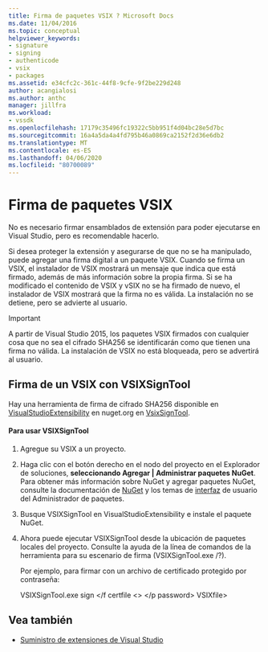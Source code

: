 ```yaml
---
title: Firma de paquetes VSIX ? Microsoft Docs
ms.date: 11/04/2016
ms.topic: conceptual
helpviewer_keywords:
- signature
- signing
- authenticode
- vsix
- packages
ms.assetid: e34cfc2c-361c-44f8-9cfe-9f2be229d248
author: acangialosi
ms.author: anthc
manager: jillfra
ms.workload:
- vssdk
ms.openlocfilehash: 17179c35496fc19322c5bb951f4d04bc28e5d7bc
ms.sourcegitcommit: 16a4a5da4a4fd795b46a0869ca2152f2d36e6db2
ms.translationtype: MT
ms.contentlocale: es-ES
ms.lasthandoff: 04/06/2020
ms.locfileid: "80700089"
---
```

# <a name="signing-vsix-packages"></a>Firma de paquetes VSIX
No es necesario firmar ensamblados de extensión para poder ejecutarse en Visual Studio, pero es recomendable hacerlo.

 Si desea proteger la extensión y asegurarse de que no se ha manipulado, puede agregar una firma digital a un paquete VSIX. Cuando se firma un VSIX, el instalador de VSIX mostrará un mensaje que indica que está firmado, además de más información sobre la propia firma. Si se ha modificado el contenido de VSIX y vSIX no se ha firmado de nuevo, el instalador de VSIX mostrará que la firma no es válida. La instalación no se detiene, pero se advierte al usuario.

> [!IMPORTANT]
> A partir de Visual Studio 2015, los paquetes VSIX firmados con cualquier cosa que no sea el cifrado SHA256 se identificarán como que tienen una firma no válida. La instalación de VSIX no está bloqueada, pero se advertirá al usuario.

## <a name="signing-a-vsix-with-vsixsigntool"></a>Firma de un VSIX con VSIXSignTool
 Hay una herramienta de firma de cifrado SHA256 disponible en [VisualStudioExtensibility](https://www.nuget.org/profiles/VisualStudioExtensibility) en nuget.org en [VsixSignTool](https://www.nuget.org/packages/Microsoft.VSSDK.Vsixsigntool).

#### <a name="to-use-the-vsixsigntool"></a>Para usar VSIXSignTool

1. Agregue su VSIX a un proyecto.

2. Haga clic con el botón derecho en el nodo del proyecto en el Explorador de soluciones, **seleccionando Agregar &#124; Administrar paquetes NuGet**.  Para obtener más información sobre NuGet y agregar paquetes NuGet, consulte la documentación de [NuGet](/NuGet) y los temas de [interfaz](/NuGet/Tools/Package-Manager-UI) de usuario del Administrador de paquetes.

3. Busque VSIXSignTool en VisualStudioExtensibility e instale el paquete NuGet.

4. Ahora puede ejecutar VSIXSignTool desde la ubicación de paquetes locales del proyecto. Consulte la ayuda de la línea de comandos de la herramienta para su escenario de firma (VSIXSignTool.exe /?).

   Por ejemplo, para firmar con un archivo de certificado protegido por contraseña:

   VSIXSignTool.exe sign \</f certfile \<> \</p password> VSIXfile>

## <a name="see-also"></a>Vea también
- [Suministro de extensiones de Visual Studio](../extensibility/shipping-visual-studio-extensions.md)
